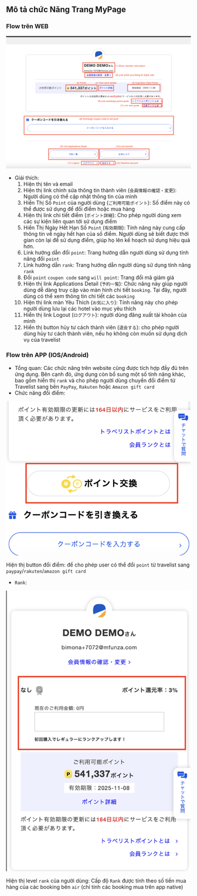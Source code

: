 
## Mô tả chức Năng Trang MyPage
### Flow trên WEB
![Mypage Flow](images/mypage.png)

- Giải thích:
    1. Hiện thị tên và email
    2. Hiện thị link chỉnh sửa thông tin thành viên (`会員情報の確認・変更`): Người dùng có thể cập nhật thông tin của mình
    3. Hiển Thị Số `Point` của người dùng (`ご利用可能ポイント`): Số điểm này có thể được sử dụng để đổi điểm hoặc mua hàng
    4. Hiện thị link chi tiết điểm (`ポイント詳細`): Cho phép người dùng xem các sự kiện liên quan tới sử dụng điểm
    5. Hiển Thị Ngày Hết Hạn Số `Point` (`有効期限`): Tính năng này cung cấp thông tin về ngày hết hạn của số điểm. Người dùng sẽ biết được thời gian còn lại để sử dụng điểm, giúp họ lên kế hoạch sử dụng hiệu quả hơn.
    6. Link hướng dẫn đổi `point`: Trang hướng dẫn người dùng sử dụng tính năng đổi `point`
    7. Link hướng dẫn `rank`: Trang hướng dẫn người dùng sử dụng tính năng `rank`
    8. Đổi `point` `coupon code` sang `will point`: Trang đổi mã giảm giá
    9. Hiện thị link Applications Detail (`予約一覧`): Chức năng này giúp người dùng dễ dàng truy cập vào màn hình chi tiết `booking`. Tại đây, người dùng có thể xem thông tin chi tiết các `booking`
    10. Hiện thị link màn Yêu Thích (`お気に入り`): Tính năng này cho phép người dùng lưu lại các hotel vào mục yêu thích
    11. Hiển thị link Logout (`ログアウト`): người dùng đăng xuất tài khoản của mình
    12. Hiển thị button hủy tư cách thành viên (`退会する`): cho phép người dùng hủy tư cách thành viên, nếu họ không còn muốn sử dụng dịch vụ của travelist

### Flow trên APP (IOS/Android)
- Tổng quan: Các chức năng trên website cũng được tích hợp đầy đủ trên ứng dụng. Bên cạnh đó, ứng dụng còn bổ sung một số tính năng khác, bao gồm hiển thị `rank` và cho phép người dùng chuyển đổi điểm từ Travelist sang bên `PayPay`, `Rakuten` hoặc `Amazon gift card`
- Chức năng đổi điểm:

![Alt text](images/exchange.png)

Hiện thị button đổi điểm: để cho phép user có thể đổi `point` từ travelist sang `paypay`/`rakuten`/`amazon gift card`

- `Rank`:

![Rank](images/rank.png)

Hiện thị level `rank` của người dùng: Cấp độ `Rank` được tính theo số tiền mua hàng của các booking bên `air` (chỉ tính các booking mua trên app native)
